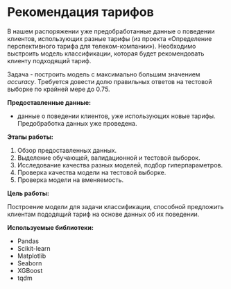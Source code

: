 # Рекомендация тарифов

В нашем распоряжении уже предобработанные данные о поведении клиентов, использующих разные тарифы (из проекта «Определение перспективного тарифа для телеком-компании»). Необходимо выстроить модель классификации, которая будет рекомендовать клиенту подходящий тариф.

Задача - построить модель с максимально большим значением *accuracy*. Требуется довести долю правильных ответов на тестовой выборке по крайней мере до 0.75.

**Предоставленные данные:**
- данные о поведении клиентов, уже использующих новые тарифы. Предобработка данных уже проведена.

**Этапы работы:**
1. Обзор предоставленных данных.
2. Выделение обучающей, валидационной и тестовой выборок.
3. Исследование качества разных моделей, подбор гиперпараметров.
4. Проверка качества модели на тестовой выборке.
5. Проверка модели на вменяемость.

**Цель работы:**

Построение модели для задачи классификации, способной предложить клиентам пододящий тариф на основе данных об их поведении.

**Используемые библиотеки:**

- Pandas
- Scikit-learn
- Matplotlib
- Seaborn
- XGBoost
- tqdm
